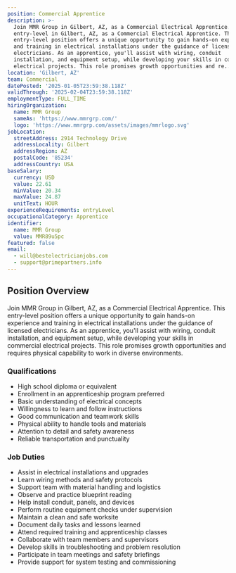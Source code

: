 ```yaml
---
position: Commercial Apprentice
description: >-
  Join MMR Group in Gilbert, AZ, as a Commercial Electrical Apprentice. This
  entry-level in Gilbert, AZ, as a Commercial Electrical Apprentice. This
  entry-level position offers a unique opportunity to gain hands-on experience
  and training in electrical installations under the guidance of licensed
  electricians. As an apprentice, you'll assist with wiring, conduit
  installation, and equipment setup, while developing your skills in commercial
  electrical projects. This role promises growth opportunities and re...
location: 'Gilbert, AZ'
team: Commercial
datePosted: '2025-01-05T23:59:38.118Z'
validThrough: '2025-02-04T23:59:38.118Z'
employmentType: FULL_TIME
hiringOrganization:
  name: MMR Group
  sameAs: 'https://www.mmrgrp.com/'
  logo: 'https://www.mmrgrp.com/assets/images/mmrlogo.svg'
jobLocation:
  streetAddress: 2914 Technology Drive
  addressLocality: Gilbert
  addressRegion: AZ
  postalCode: '85234'
  addressCountry: USA
baseSalary:
  currency: USD
  value: 22.61
  minValue: 20.34
  maxValue: 24.87
  unitText: HOUR
experienceRequirements: entryLevel
occupationalCategory: Apprentice
identifier:
  name: MMR Group
  value: MMR89u5pc
featured: false
email:
  - will@bestelectricianjobs.com
  - support@primepartners.info
---
```



## Position Overview
Join MMR Group in Gilbert, AZ, as a Commercial Electrical Apprentice. This entry-level position offers a unique opportunity to gain hands-on experience and training in electrical installations under the guidance of licensed electricians. As an apprentice, you'll assist with wiring, conduit installation, and equipment setup, while developing your skills in commercial electrical projects. This role promises growth opportunities and requires physical capability to work in diverse environments.

### Qualifications
- High school diploma or equivalent
- Enrollment in an apprenticeship program preferred
- Basic understanding of electrical concepts
- Willingness to learn and follow instructions
- Good communication and teamwork skills
- Physical ability to handle tools and materials
- Attention to detail and safety awareness
- Reliable transportation and punctuality

### Job Duties
- Assist in electrical installations and upgrades
- Learn wiring methods and safety protocols
- Support team with material handling and logistics
- Observe and practice blueprint reading
- Help install conduit, panels, and devices
- Perform routine equipment checks under supervision
- Maintain a clean and safe worksite
- Document daily tasks and lessons learned
- Attend required training and apprenticeship classes
- Collaborate with team members and supervisors
- Develop skills in troubleshooting and problem resolution
- Participate in team meetings and safety briefings
- Provide support for system testing and commissioning
